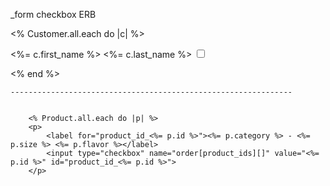_form checkbox ERB

<% Customer.all.each do |c| %>
    <p>
        <label for="customer_id_<%= c.id %>"><%= c.first_name %> <%= c.last_name %></label>
        <input type="checkbox" name="customer[customer_id]" value="<%= c.id %>" id="customer_id_<%= c.id %>">
    </p>
    <% end %>

    ---------------------------------------------------------------

    
        <% Product.all.each do |p| %>
        <p>
            <label for="product_id_<%= p.id %>"><%= p.category %> - <%= p.size %> <%= p.flavor %></label>
            <input type="checkbox" name="order[product_ids][]" value="<%= p.id %>" id="product_id_<%= p.id %>">
        </p>